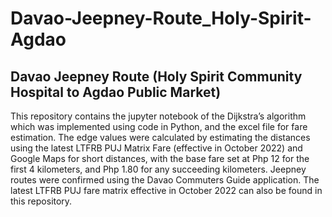 # Davao-Jeepney-Route_Holy-Spirit-Agdao
## Davao Jeepney Route (Holy Spirit Community Hospital to Agdao Public Market)

This repository contains the jupyter notebook of the Dijkstra’s algorithm which was implemented using code in Python, and the excel file for fare estimation. The edge values were calculated by estimating the distances using the latest LTFRB PUJ Matrix Fare (effective in October 2022) and Google Maps for short distances, with the base fare set at Php 12 for the first 4 kilometers, and Php 1.80 for any succeeding kilometers. Jeepney routes were confirmed using the Davao Commuters Guide application. The latest LTFRB PUJ fare matrix effective in October 2022 can also be found in this repository.
